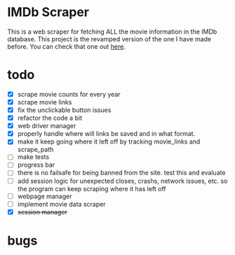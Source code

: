 # IMDb Scraper

This is a web scraper for fetching ALL the movie information in the IMDb database. This project is the revamped version of the one I have made before. You can check that one out [here](https://github.com/ekinakkaya/movies-data-scraping).

# todo

- [x] scrape movie counts for every year
- [x] scrape movie links
- [x] fix the unclickable button issues
- [x] refactor the code a bit
- [x] web driver manager
- [x] properly handle where will links be saved and in what format.
- [x] make it keep going where it left off by tracking movie_links and scrape_path
- [ ] make tests
- [ ] progress bar
- [ ] there is no failsafe for being banned from the site. test this and evaluate
- [ ] add session logic for unexpected closes, crashs, network issues, etc. so the program can keep scraping where it has left off
- [ ] webpage manager
- [ ] implement movie data scraper
- [x] ~~session manager~~

# bugs
